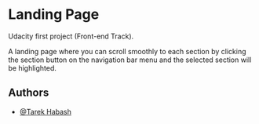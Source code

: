 
# Landing Page

Udacity first project (Front-end Track).

A landing page where you can scroll smoothly to each section by clicking the section button on the navigation bar menu and the selected section will be highlighted.



## Authors

- [@Tarek Habash](https://github.com/tarek797)

